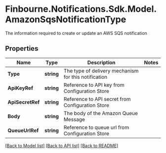 # Finbourne.Notifications.Sdk.Model.AmazonSqsNotificationType
The information required to create or update an AWS SQS notification

## Properties

Name | Type | Description | Notes
------------ | ------------- | ------------- | -------------
**Type** | **string** | The type of delivery mechanism for this notification | 
**ApiKeyRef** | **string** | Reference to API key from Configuration Store | 
**ApiSecretRef** | **string** | Reference to API secret from Configuration Store | 
**Body** | **string** | The body of the Amazon Queue Message | 
**QueueUrlRef** | **string** | Reference to queue url from Configuration Store | 

[[Back to Model list]](../README.md#documentation-for-models) [[Back to API list]](../README.md#documentation-for-api-endpoints) [[Back to README]](../README.md)

